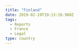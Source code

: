 ```yaml
---
title: "Finland"
date: 2019-02-19T19:13:19.988Z
tags:
  - Reports
  - France
  - Legal
type: country
---
```


